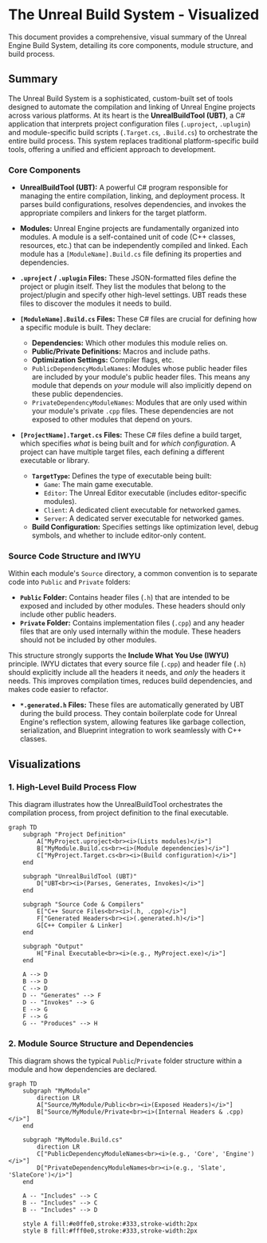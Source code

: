 # The Unreal Build System - Visualized

This document provides a comprehensive, visual summary of the Unreal Engine Build System, detailing its core components, module structure, and build process.

## Summary

The Unreal Build System is a sophisticated, custom-built set of tools designed to automate the compilation and linking of Unreal Engine projects across various platforms. At its heart is the **UnrealBuildTool (UBT)**, a C# application that interprets project configuration files (`.uproject`, `.uplugin`) and module-specific build scripts (`.Target.cs`, `.Build.cs`) to orchestrate the entire build process. This system replaces traditional platform-specific build tools, offering a unified and efficient approach to development.

### Core Components

*   **UnrealBuildTool (UBT):** A powerful C# program responsible for managing the entire compilation, linking, and deployment process. It parses build configurations, resolves dependencies, and invokes the appropriate compilers and linkers for the target platform.

*   **Modules:** Unreal Engine projects are fundamentally organized into modules. A module is a self-contained unit of code (C++ classes, resources, etc.) that can be independently compiled and linked. Each module has a `[ModuleName].Build.cs` file defining its properties and dependencies.

*   **`.uproject` / `.uplugin` Files:** These JSON-formatted files define the project or plugin itself. They list the modules that belong to the project/plugin and specify other high-level settings. UBT reads these files to discover the modules it needs to build.

*   **`[ModuleName].Build.cs` Files:** These C# files are crucial for defining how a specific module is built. They declare: 
    *   **Dependencies:** Which other modules this module relies on.
    *   **Public/Private Definitions:** Macros and include paths.
    *   **Optimization Settings:** Compiler flags, etc.
    *   `PublicDependencyModuleNames`: Modules whose public header files are included by your module's public header files. This means any module that depends on *your* module will also implicitly depend on these public dependencies.
    *   `PrivateDependencyModuleNames`: Modules that are only used within your module's private `.cpp` files. These dependencies are not exposed to other modules that depend on yours.

*   **`[ProjectName].Target.cs` Files:** These C# files define a build target, which specifies *what* is being built and for *which configuration*. A project can have multiple target files, each defining a different executable or library.
    *   **`TargetType`:** Defines the type of executable being built:
        *   `Game`: The main game executable.
        *   `Editor`: The Unreal Editor executable (includes editor-specific modules).
        *   `Client`: A dedicated client executable for networked games.
        *   `Server`: A dedicated server executable for networked games.
    *   **Build Configuration:** Specifies settings like optimization level, debug symbols, and whether to include editor-only content.

### Source Code Structure and IWYU

Within each module's `Source` directory, a common convention is to separate code into `Public` and `Private` folders:

*   **`Public` Folder:** Contains header files (`.h`) that are intended to be exposed and included by other modules. These headers should only include other public headers.
*   **`Private` Folder:** Contains implementation files (`.cpp`) and any header files that are only used internally within the module. These headers should not be included by other modules.

This structure strongly supports the **Include What You Use (IWYU)** principle. IWYU dictates that every source file (`.cpp`) and header file (`.h`) should explicitly include all the headers it needs, and *only* the headers it needs. This improves compilation times, reduces build dependencies, and makes code easier to refactor.

*   **`*.generated.h` Files:** These files are automatically generated by UBT during the build process. They contain boilerplate code for Unreal Engine's reflection system, allowing features like garbage collection, serialization, and Blueprint integration to work seamlessly with C++ classes.

## Visualizations

### 1. High-Level Build Process Flow

This diagram illustrates how the UnrealBuildTool orchestrates the compilation process, from project definition to the final executable.

```mermaid
graph TD
    subgraph "Project Definition"
        A["MyProject.uproject<br><i>(Lists modules)</i>"]
        B["MyModule.Build.cs<br><i>(Module dependencies)</i>"]
        C["MyProject.Target.cs<br><i>(Build configuration)</i>"]
    end

    subgraph "UnrealBuildTool (UBT)"
        D["UBT<br><i>(Parses, Generates, Invokes)</i>"]
    end

    subgraph "Source Code & Compilers"
        E["C++ Source Files<br><i>(.h, .cpp)</i>"]
        F["Generated Headers<br><i>(.generated.h)</i>"]
        G[C++ Compiler & Linker]
    end

    subgraph "Output"
        H["Final Executable<br><i>(e.g., MyProject.exe)</i>"]
    end

    A --> D
    B --> D
    C --> D
    D -- "Generates" --> F
    D -- "Invokes" --> G
    E --> G
    F --> G
    G -- "Produces" --> H
```

### 2. Module Source Structure and Dependencies

This diagram shows the typical `Public`/`Private` folder structure within a module and how dependencies are declared.

```mermaid
graph TD
    subgraph "MyModule"
        direction LR
        A["Source/MyModule/Public<br><i>(Exposed Headers)</i>"]
        B["Source/MyModule/Private<br><i>(Internal Headers & .cpp)</i>"]
    end

    subgraph "MyModule.Build.cs"
        direction LR
        C["PublicDependencyModuleNames<br><i>(e.g., 'Core', 'Engine')</i>"]
        D["PrivateDependencyModuleNames<br><i>(e.g., 'Slate', 'SlateCore')</i>"]
    end

    A -- "Includes" --> C
    B -- "Includes" --> C
    B -- "Includes" --> D

    style A fill:#e0ffe0,stroke:#333,stroke-width:2px
    style B fill:#fff0e0,stroke:#333,stroke-width:2px
```